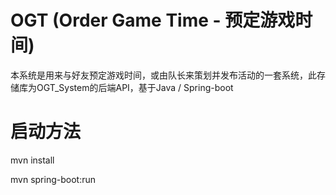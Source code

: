 # OGT (Order Game Time - 预定游戏时间)
本系统是用来与好友预定游戏时间，或由队长来策划并发布活动的一套系统，此存储库为OGT_System的后端API，基于Java / Spring-boot

# 启动方法
mvn install

mvn spring-boot:run

